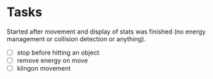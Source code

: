 # Tasks

Started after movement and display of stats was finished (no energy management or collision detection or anything).

- [ ] stop before hitting an object
- [ ] remove energy on move
- [ ] klingon movement